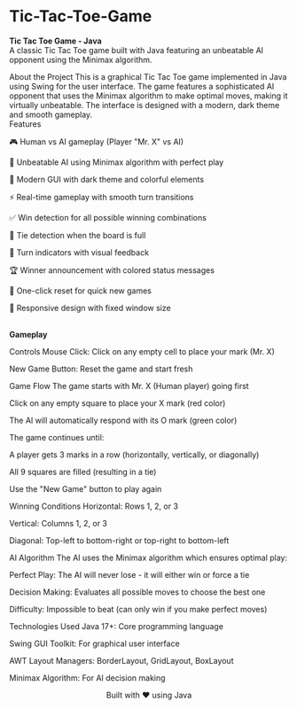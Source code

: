 # Tic-Tac-Toe-Game

<b>Tic Tac Toe Game - Java</b> 
<br>
A classic Tic Tac Toe game built with Java featuring an unbeatable AI opponent using the Minimax algorithm.
<br>

About the Project
This is a graphical Tic Tac Toe game implemented in Java using Swing for the user interface. The game features a sophisticated AI opponent that uses the Minimax algorithm to make optimal moves, making it virtually unbeatable. The interface is designed with a modern, dark theme and smooth gameplay.
<br>
Features

🎮 Human vs AI gameplay (Player "Mr. X" vs AI)

🧠 Unbeatable AI using Minimax algorithm with perfect play

🎨 Modern GUI with dark theme and colorful elements

⚡ Real-time gameplay with smooth turn transitions

✅ Win detection for all possible winning combinations

🤝 Tie detection when the board is full

🔄 Turn indicators with visual feedback

🏆 Winner announcement with colored status messages

🔁 One-click reset for quick new games

📱 Responsive design with fixed window size

<br>
<b>Gameplay</b><br>

Controls
Mouse Click: Click on any empty cell to place your mark (Mr. X)

New Game Button: Reset the game and start fresh

Game Flow
The game starts with Mr. X (Human player) going first

Click on any empty square to place your X mark (red color)

The AI will automatically respond with its O mark (green color)

The game continues until:

A player gets 3 marks in a row (horizontally, vertically, or diagonally)

All 9 squares are filled (resulting in a tie)

Use the "New Game" button to play again

Winning Conditions
Horizontal: Rows 1, 2, or 3

Vertical: Columns 1, 2, or 3

Diagonal: Top-left to bottom-right or top-right to bottom-left

AI Algorithm
The AI uses the Minimax algorithm which ensures optimal play:

Perfect Play: The AI will never lose - it will either win or force a tie

Decision Making: Evaluates all possible moves to choose the best one

Difficulty: Impossible to beat (can only win if you make perfect moves)

Technologies Used
Java 17+: Core programming language

Swing GUI Toolkit: For graphical user interface

AWT Layout Managers: BorderLayout, GridLayout, BoxLayout

Minimax Algorithm: For AI decision making

<div align="center">
Built with ❤️ using Java 

</div>
